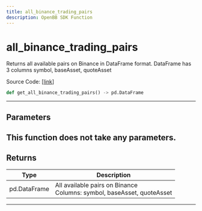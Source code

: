 ```yaml
---
title: all_binance_trading_pairs
description: OpenBB SDK Function
---
```


# all_binance_trading_pairs

Returns all available pairs on Binance in DataFrame format. DataFrame has 3 columns symbol, baseAsset, quoteAsset

Source Code: [[link](https://github.com/OpenBB-finance/OpenBBTerminal/tree/main/openbb_terminal/cryptocurrency/due_diligence/binance_model.py#L58)]
```python
def get_all_binance_trading_pairs() -> pd.DataFrame
```
---
## Parameters
This function does not take any parameters.
---
## Returns
| Type | Description |
| ---- | ----------- |
| pd.DataFrame | All available pairs on Binance<br/>Columns: symbol, baseAsset, quoteAsset |
---
